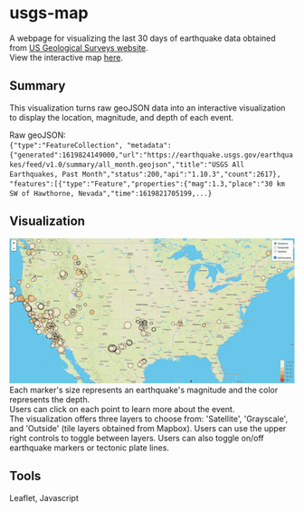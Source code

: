 # usgs-map

A webpage for visualizing the last 30 days of earthquake data obtained from [US Geological Surveys website](https://earthquake.usgs.gov/earthquakes/feed/v1.0/geojson.php). <br>
View the interactive map [here](https://mvhaynes.github.io/usgs-map/). 


## Summary 
This visualization turns raw geoJSON data into an interactive visualization to display the location, magnitude, and depth of each event. 

Raw geoJSON: <br>
`{"type":"FeatureCollection",
"metadata":
    {"generated":1619824149000,"url":"https://earthquake.usgs.gov/earthquakes/feed/v1.0/summary/all_month.geojson","title":"USGS All Earthquakes, Past Month","status":200,"api":"1.10.3","count":2617},
    "features":[{"type":"Feature","properties":{"mag":1.3,"place":"30 km SW of Hawthorne, Nevada","time":1619821705199,...}`

## Visualization 
![image](images/demo.gif) <br>
Each marker's size represents an earthquake's magnitude and the color represents the depth. <br> Users can click on each point to learn more about the event. 
<br>
The visualization offers three layers to choose from: 'Satellite', 'Grayscale', and 'Outside' (tile layers obtained from Mapbox). Users can use the upper right controls to toggle between layers. Users can also toggle on/off earthquake markers or tectonic plate lines. 

## Tools 
Leaflet, Javascript

